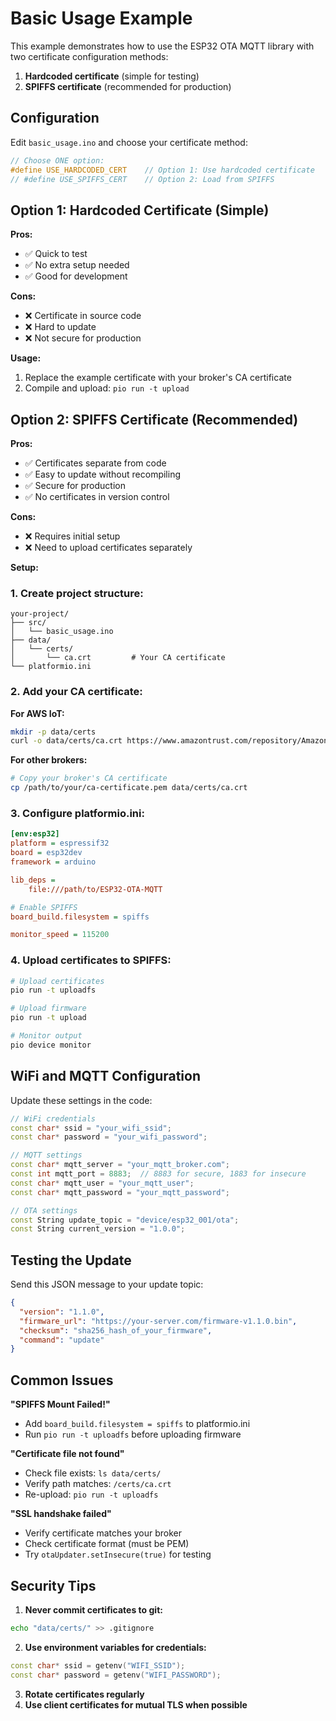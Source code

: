 # Basic Usage Example

This example demonstrates how to use the ESP32 OTA MQTT library with two certificate configuration methods:
1. **Hardcoded certificate** (simple for testing)
2. **SPIFFS certificate** (recommended for production)

## Configuration

Edit `basic_usage.ino` and choose your certificate method:

```cpp
// Choose ONE option:
#define USE_HARDCODED_CERT    // Option 1: Use hardcoded certificate
// #define USE_SPIFFS_CERT    // Option 2: Load from SPIFFS
```

## Option 1: Hardcoded Certificate (Simple)

**Pros:**
- ✅ Quick to test
- ✅ No extra setup needed
- ✅ Good for development

**Cons:**
- ❌ Certificate in source code
- ❌ Hard to update
- ❌ Not secure for production

**Usage:**
1. Replace the example certificate with your broker's CA certificate
2. Compile and upload: `pio run -t upload`

## Option 2: SPIFFS Certificate (Recommended)

**Pros:**
- ✅ Certificates separate from code
- ✅ Easy to update without recompiling
- ✅ Secure for production
- ✅ No certificates in version control

**Cons:**
- ❌ Requires initial setup
- ❌ Need to upload certificates separately

**Setup:**

### 1. Create project structure:
```
your-project/
├── src/
│   └── basic_usage.ino
├── data/
│   └── certs/
│       └── ca.crt         # Your CA certificate
└── platformio.ini
```

### 2. Add your CA certificate:

**For AWS IoT:**
```bash
mkdir -p data/certs
curl -o data/certs/ca.crt https://www.amazontrust.com/repository/AmazonRootCA1.pem
```

**For other brokers:**
```bash
# Copy your broker's CA certificate
cp /path/to/your/ca-certificate.pem data/certs/ca.crt
```

### 3. Configure platformio.ini:
```ini
[env:esp32]
platform = espressif32
board = esp32dev
framework = arduino

lib_deps = 
    file:///path/to/ESP32-OTA-MQTT

# Enable SPIFFS
board_build.filesystem = spiffs

monitor_speed = 115200
```

### 4. Upload certificates to SPIFFS:
```bash
# Upload certificates
pio run -t uploadfs

# Upload firmware
pio run -t upload

# Monitor output
pio device monitor
```

## WiFi and MQTT Configuration

Update these settings in the code:

```cpp
// WiFi credentials
const char* ssid = "your_wifi_ssid";
const char* password = "your_wifi_password";

// MQTT settings
const char* mqtt_server = "your_mqtt_broker.com";
const int mqtt_port = 8883;  // 8883 for secure, 1883 for insecure
const char* mqtt_user = "your_mqtt_user";
const char* mqtt_password = "your_mqtt_password";

// OTA settings
const String update_topic = "device/esp32_001/ota";
const String current_version = "1.0.0";
```

## Testing the Update

Send this JSON message to your update topic:

```json
{
  "version": "1.1.0",
  "firmware_url": "https://your-server.com/firmware-v1.1.0.bin",
  "checksum": "sha256_hash_of_your_firmware",
  "command": "update"
}
```

## Common Issues

**"SPIFFS Mount Failed!"**
- Add `board_build.filesystem = spiffs` to platformio.ini
- Run `pio run -t uploadfs` before uploading firmware

**"Certificate file not found"**
- Check file exists: `ls data/certs/`
- Verify path matches: `/certs/ca.crt`
- Re-upload: `pio run -t uploadfs`

**"SSL handshake failed"**
- Verify certificate matches your broker
- Check certificate format (must be PEM)
- Try `otaUpdater.setInsecure(true)` for testing

## Security Tips

1. **Never commit certificates to git:**
```bash
echo "data/certs/" >> .gitignore
```

2. **Use environment variables for credentials:**
```cpp
const char* ssid = getenv("WIFI_SSID");
const char* password = getenv("WIFI_PASSWORD");
```

3. **Rotate certificates regularly**
4. **Use client certificates for mutual TLS when possible**